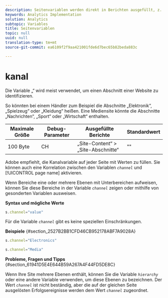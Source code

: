 ```yaml
---
description: Seitenvariablen werden direkt in Berichten ausgefüllt, z. B. pageName, List Props, List Variables usw.
keywords: Analytics Implementation
solution: Analytics
subtopic: Variables
title: Seitenvariablen
topic: null
uuid: null
translation-type: tm+mt
source-git-commit: ea6109f2f9aa421001fde6d7bec65b82beda883c

---
```



# kanal

Die Variable „“ wird meist verwendet, um einen Abschnitt einer Website zu identifizieren.

<!-- 

channel.xml

 -->

So könnten bei einem Händler zum Beispiel die Abschnitte „Elektronik“, „Spielzeug“ oder „Kleidung“ heißen. Eine Mediensite könnte die Abschnitte „Nachrichten“, „Sport“ oder „Wirtschaft“ enthalten.

| Maximale Größe | Debug-Parameter | Ausgefüllte Berichte | Standardwert |
|---|---|---|---|
| 100 Byte | CH | „Site-Content“ &gt; „Site-Abschnitte“ | "" |

Adobe empfiehlt, die Kanalvariable auf jeder Seite mit Werten zu füllen. Sie können auch eine Korrelation zwischen den Variablen *`channel`* und [!UICONTROL page name] aktivieren.

Wenn Bereiche eine oder mehrere Ebenen mit Unterbereichen aufweisen, können Sie diese Bereiche in der Variable *`channel`* zeigen oder mithilfe von gesonderten Variablen ausweisen.

**Syntax und mögliche Werte**

```js
s.channel="value"
```

Für die Variable *`channel`* gibt es keine speziellen Einschränkungen.

**Beispiele** {#section_2527B2BB1CFD46CB952178ABF7A9028A}

```js
s.channel="Electronics"
```

```js
s.channel="Media"
```

**Probleme, Fragen und Tipps** {#section_61941D5E4E644B59A267A4F44FD5DE8C}

Wenn Ihre Site mehrere Ebenen enthält, können Sie die Variable *`hierarchy`* oder eine andere Variable verwenden, um diese Ebenen zu bezeichnen. Der Wert *`channel`* ist nicht beständig, aber die auf der gleichen Seite ausgelösten Erfolgsereignisse werden dem Wert *`channel`* zugeordnet.
